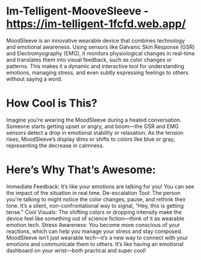# Im-Telligent-MooveSleeve - https://im-telligent-1fcfd.web.app/
MoodSleeve is an innovative wearable device that combines technology and emotional awareness. Using sensors like Galvanic Skin Response (GSR) and Electromyography (EMG), it monitors physiological changes in real-time and translates them into visual feedback, such as color changes or patterns. This makes it a dynamic and interactive tool for understanding emotions, managing stress, and even subtly expressing feelings to others without saying a word.

# How Cool is This?
Imagine you're wearing the MoodSleeve during a heated conversation. Someone starts getting upset or angry, and boom—the GSR and EMG sensors detect a drop in emotional stability or relaxation. As the tension rises, MoodSleeve’s display dims or shifts to colors like blue or gray, representing the decrease in calmness.

# Here’s Why That’s Awesome:
Immediate Feedback: It’s like your emotions are talking for you! You can  see the impact of the situation in real time.
De-escalation Tool: The person you're talking to might notice the color changes, pause, and rethink their tone. It’s a silent, non-confrontational way to signal, "Hey, this is getting tense."
Cool Visuals: The shifting colors or dropping intensity make the device feel like something out of science fiction—think of it as wearable emotion tech.
Stress Awareness: You become more conscious of your reactions, which can help you manage your stress and stay composed.
MoodSleeve isn’t just wearable tech—it’s a new way to connect with your emotions and communicate them to others. It’s like having an emotional dashboard on your wrist—both practical and super cool!
